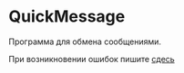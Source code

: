 QuickMessage
============

Программа для обмена сообщениями.

При возникновении ошибок пишите <a href= "https://github.com/andreusamadeus/QuickMessage/issues/1">сдесь</a>
